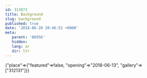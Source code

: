 ```yaml
---
id: 313873
title: Background
slug: background
published: true
date: '2018-06-20 20:46:52 +0000'
meta:
   parent: '86956'
   hidden: 
   lang: ar
   dir: ltr
---
```


{"place"=>{"featured"=>false, "opening"=>"2018-06-13", "gallery"=>["312131"]}}